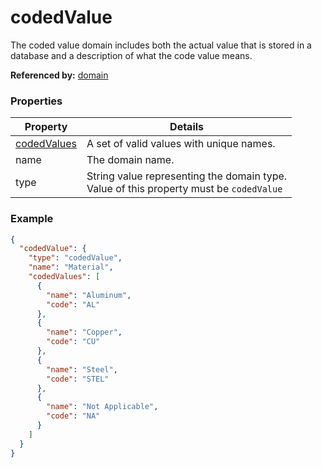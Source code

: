 # codedValue

The coded value domain includes both the actual value that is stored in a database and a description of what the code value means.

**Referenced by:** [domain](domain.md)

### Properties

| Property | Details
| --- | ---
| [codedValues](codedValue.md) | A set of valid values with unique names.
| name | The domain name.
| type | String value representing the domain type.<br>Value of this property must be `codedValue`


### Example

```json
{
  "codedValue": {
    "type": "codedValue",
    "name": "Material",
    "codedValues": [
      {
        "name": "Aluminum",
        "code": "AL"
      },
      {
        "name": "Copper",
        "code": "CU"
      },
      {
        "name": "Steel",
        "code": "STEL"
      },
      {
        "name": "Not Applicable",
        "code": "NA"
      }
    ]
  }
}
```

